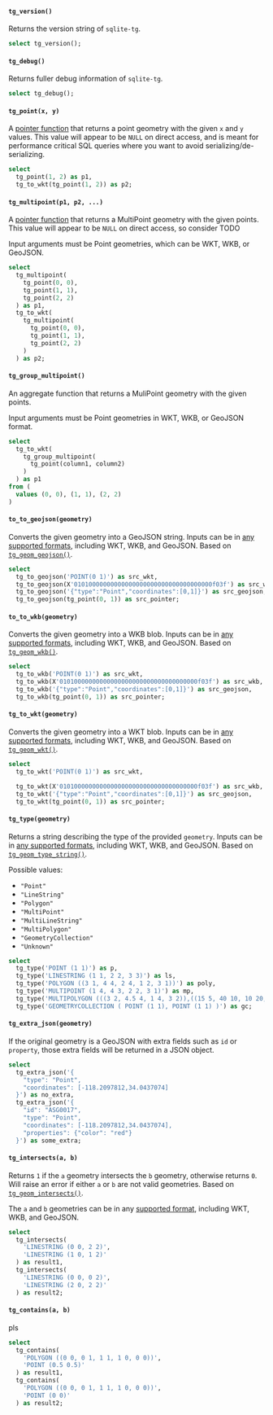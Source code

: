 <h4 name="tg_version"><code>tg_version()</code></h4>

Returns the version string of `sqlite-tg`.


```sql
select tg_version();
```
<h4 name="tg_debug"><code>tg_debug()</code></h4>

Returns fuller debug information of `sqlite-tg`.


```sql
select tg_debug();
```
<h4 name="tg_point"><code>tg_point(x, y)</code></h4>

A [pointer function](#pointer-functions) that returns a point geometry
with the given `x` and `y` values. This value will appear to be `NULL`
on direct access, and is meant for performance critical SQL queries
where you want to avoid serializing/de-serializing.



```sql
select
  tg_point(1, 2) as p1,
  tg_to_wkt(tg_point(1, 2)) as p2;
```
<h4 name="tg_multipoint"><code>tg_multipoint(p1, p2, ...)</code></h4>

A [pointer function](#pointer-functions) that returns a MultiPoint
geometry with the given points. This value will appear to be `NULL` on
direct access, so consider TODO

Input arguments must be Point geometries, which can be WKT, WKB, or GeoJSON.



```sql
select
  tg_multipoint(
    tg_point(0, 0),
    tg_point(1, 1),
    tg_point(2, 2)
  ) as p1,
  tg_to_wkt(
    tg_multipoint(
      tg_point(0, 0),
      tg_point(1, 1),
      tg_point(2, 2)
    )
  ) as p2;
```
<h4 name="tg_group_multipoint"><code>tg_group_multipoint()</code></h4>

An aggregate function that returns a MuliPoint geometry with the given
points.

Input arguments must be Point geometries in WKT, WKB, or GeoJSON format.



```sql
select
  tg_to_wkt(
    tg_group_multipoint(
      tg_point(column1, column2)
    )
  ) as p1
from (
  values (0, 0), (1, 1), (2, 2)
)
```
<h4 name="to_to_geojson"><code>to_to_geojson(geometry)</code></h4>

Converts the given geometry into a GeoJSON string. Inputs can be in
[any supported formats](#supported-formats), including WKT, WKB, and
GeoJSON. Based on [`tg_geom_geojson()`](https://github.com/tidwall/tg/blob/main/docs/API.md#tg_geom_geojson).



```sql
select
  tg_to_geojson('POINT(0 1)') as src_wkt,
  tg_to_geojson(X'01010000000000000000000000000000000000f03f') as src_wkb,
  tg_to_geojson('{"type":"Point","coordinates":[0,1]}') as src_geojson,
  tg_to_geojson(tg_point(0, 1)) as src_pointer;
```
<h4 name="to_to_wkb"><code>to_to_wkb(geometry)</code></h4>

Converts the given geometry into a WKB blob. Inputs can be in
[any supported formats](#supported-formats), including WKT, WKB, and
GeoJSON. Based on [`tg_geom_wkb()`](https://github.com/tidwall/tg/blob/main/docs/API.md#tg_geom_wkb).



```sql
select
  tg_to_wkb('POINT(0 1)') as src_wkt,
  tg_to_wkb(X'01010000000000000000000000000000000000f03f') as src_wkb,
  tg_to_wkb('{"type":"Point","coordinates":[0,1]}') as src_geojson,
  tg_to_wkb(tg_point(0, 1)) as src_pointer;
```
<h4 name="tg_to_wkt"><code>tg_to_wkt(geometry)</code></h4>

Converts the given geometry into a WKT blob. Inputs can be in
[any supported formats](#supported-formats), including WKT, WKB, and
GeoJSON. Based on [`tg_geom_wkt()`](https://github.com/tidwall/tg/blob/main/docs/API.md#tg_geom_wkt).



```sql
select
  tg_to_wkt('POINT(0 1)') as src_wkt,

  tg_to_wkt(X'01010000000000000000000000000000000000f03f') as src_wkb,
  tg_to_wkt('{"type":"Point","coordinates":[0,1]}') as src_geojson,
  tg_to_wkt(tg_point(0, 1)) as src_pointer;
```
<h4 name="tg_type"><code>tg_type(geometry)</code></h4>

Returns a string describing the type of the provided `geometry`. Inputs
can be in [any supported formats](#supported-formats), including WKT,
WKB, and GeoJSON. Based on [`tg_geom_type_string()`](https://github.com/tidwall/tg/blob/main/docs/API.md#tg_geom_type_string).

Possible values:

- `"Point"`
- `"LineString"`
- `"Polygon"`
- `"MultiPoint"`
- `"MultiLineString"`
- `"MultiPolygon"`
- `"GeometryCollection"`
- `"Unknown"`



```sql
select
  tg_type('POINT (1 1)') as p,
  tg_type('LINESTRING (1 1, 2 2, 3 3)') as ls,
  tg_type('POLYGON ((3 1, 4 4, 2 4, 1 2, 3 1))') as poly,
  tg_type('MULTIPOINT (1 4, 4 3, 2 2, 3 1)') as mp,
  tg_type('MULTIPOLYGON (((3 2, 4.5 4, 1 4, 3 2)),((15 5, 40 10, 10 20, 5 10, 15 5)))') as mpoly,
  tg_type('GEOMETRYCOLLECTION ( POINT (1 1), POINT (1 1) )') as gc;
```
<h4 name="tg_extra_json"><code>tg_extra_json(geometry)</code></h4>

If the original geometry is a GeoJSON with extra fields such as `id` or
`property`, those extra fields will be returned in a JSON object.



```sql
select
  tg_extra_json('{
    "type": "Point",
    "coordinates": [-118.2097812,34.0437074]
  }') as no_extra,
  tg_extra_json('{
    "id": "ASG0017",
    "type": "Point",
    "coordinates": [-118.2097812,34.0437074],
    "properties": {"color": "red"}
  }') as some_extra;
```
<h4 name="tg_intersects"><code>tg_intersects(a, b)</code></h4>

Returns `1` if the `a` geometry intersects the `b` geometry, otherwise returns `0`.
Will raise an error if either `a` or `b` are not valid geometries.
Based on [`tg_geom_intersects()`](https://github.com/tidwall/tg/blob/main/docs/API.md#tg_geom_intersects).

The `a` and `b` geometries can be in any [supported format](#supported-formats), including WKT, WKB, and GeoJSON.



```sql
select
  tg_intersects(
    'LINESTRING (0 0, 2 2)',
    'LINESTRING (1 0, 1 2)'
  ) as result1,
  tg_intersects(
    'LINESTRING (0 0, 0 2)',
    'LINESTRING (2 0, 2 2)'
  ) as result2;
```
<h4 name="tg_contains"><code>tg_contains(a, b)</code></h4>

pls



```sql
select
  tg_contains(
    'POLYGON ((0 0, 0 1, 1 1, 1 0, 0 0))',
    'POINT (0.5 0.5)'
  ) as result1,
  tg_contains(
    'POLYGON ((0 0, 0 1, 1 1, 1 0, 0 0))',
    'POINT (0 0)'
  ) as result2;
```
